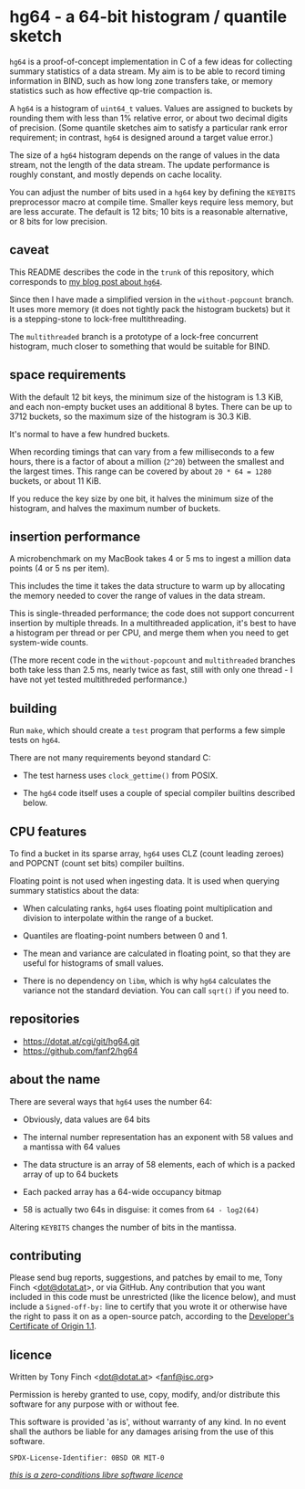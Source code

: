 hg64 - a 64-bit histogram / quantile sketch
===========================================

`hg64` is a proof-of-concept implementation in C of a few ideas for
collecting summary statistics of a data stream. My aim is to be able
to record timing information in BIND, such as how long zone transfers
take, or memory statistics such as how effective qp-trie compaction is.

A `hg64` is a histogram of `uint64_t` values. Values are assigned to
buckets by rounding them with less than 1% relative error, or about
two decimal digits of precision. (Some quantile sketches aim to
satisfy a particular rank error requirement; in contrast, `hg64` is
designed around a target value error.)

The size of a `hg64` histogram depends on the range of values in the
data stream, not the length of the data stream. The update performance
is roughly constant, and mostly depends on cache locality.

You can adjust the number of bits used in a `hg64` key by defining the
`KEYBITS` preprocessor macro at compile time. Smaller keys require
less memory, but are less accurate. The default is 12 bits; 10 bits is
a reasonable alternative, or 8 bits for low precision.


caveat
------

This README describes the code in the `trunk` of this repository,
which corresponds to [my blog post about `hg64`][blog].

Since then I have made a simplified version in the `without-popcount`
branch. It uses more memory (it does not tightly pack the histogram
buckets) but it is a stepping-stone to lock-free multithreading.

The `multithreaded` branch is a prototype of a lock-free concurrent
histogram, much closer to something that would be suitable for BIND.

[blog]: https://dotat.at/@/2022-07-15-histogram.html


space requirements
------------------

With the default 12 bit keys, the minimum size of the histogram is 1.3
KiB, and each non-empty bucket uses an additional 8 bytes. There can
be up to 3712 buckets, so the maximum size of the histogram is 30.3
KiB.

It's normal to have a few hundred buckets.

When recording timings that can vary from a few milliseconds to a few
hours, there is a factor of about a million (`2^20`) between the
smallest and the largest times. This range can be covered by about
`20 * 64 = 1280` buckets, or about 11 KiB.

If you reduce the key size by one bit, it halves the minimum size of
the histogram, and halves the maximum number of buckets.


insertion performance
---------------------

A microbenchmark on my MacBook takes 4 or 5 ms to ingest a million
data points (4 or 5 ns per item).

This includes the time it takes the data structure to warm up by
allocating the memory needed to cover the range of values in the data
stream.

This is single-threaded performance; the code does not support
concurrent insertion by multiple threads. In a multithreaded
application, it's best to have a histogram per thread or per CPU,
and merge them when you need to get system-wide counts.

(The more recent code in the `without-popcount` and `multithreaded`
branches both take less than 2.5 ms, nearly twice as fast, still with
only one thread - I have not yet tested multithreded performance.)


building
--------

Run `make`, which should create a `test` program that performs a few
simple tests on `hg64`.

There are not many requirements beyond standard C:

  * The test harness uses `clock_gettime()` from POSIX.

  * The `hg64` code itself uses a couple of special compiler builtins
    described below.


CPU features
------------

To find a bucket in its sparse array, `hg64` uses CLZ (count leading
zeroes) and POPCNT (count set bits) compiler builtins.

Floating point is not used when ingesting data. It is used when
querying summary statistics about the data:

  * When calculating ranks, `hg64` uses floating point multiplication
    and division to interpolate within the range of a bucket.

  * Quantiles are floating-point numbers between 0 and 1.

  * The mean and variance are calculated in floating point, so that
    they are useful for histograms of small values.

  * There is no dependency on `libm`, which is why `hg64` calculates
    the variance not the standard deviation. You can call `sqrt()` if
    you need to.


repositories
------------

  * https://dotat.at/cgi/git/hg64.git
  * https://github.com/fanf2/hg64


about the name
--------------

There are several ways that `hg64` uses the number 64:

  * Obviously, data values are 64 bits

  * The internal number representation has an exponent with 58 values
    and a mantissa with 64 values

  * The data structure is an array of 58 elements, each of which is a
    packed array of up to 64 buckets

  * Each packed array has a 64-wide occupancy bitmap

  * 58 is actually two 64s in disguise: it comes from `64 - log2(64)`

Altering `KEYBITS` changes the number of bits in the mantissa.


contributing
------------

Please send bug reports, suggestions, and patches by email to me, Tony
Finch <<dot@dotat.at>>, or via GitHub. Any contribution that you want
included in this code must be unrestricted (like the licence below),
and must include a `Signed-off-by:` line to certify that you wrote it
or otherwise have the right to pass it on as a open-source patch,
according to the [Developer's Certificate of Origin 1.1][dco].

[dco]: <https://developercertificate.org>


licence
-------

Written by Tony Finch <<dot@dotat.at>> <<fanf@isc.org>>

Permission is hereby granted to use, copy, modify, and/or
distribute this software for any purpose with or without fee.

This software is provided 'as is', without warranty of any kind.
In no event shall the authors be liable for any damages arising
from the use of this software.

    SPDX-License-Identifier: 0BSD OR MIT-0

_[this is a zero-conditions libre software licence](https://dotat.at/0lib.html)_
